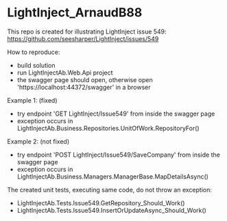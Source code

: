 # LightInject_ArnaudB88

This repo is created for illustrating LightInject issue 549:
https://github.com/seesharper/LightInject/issues/549

How to reproduce:
- build solution
- run LightInjectAb.Web.Api project
- the swagger page should open, otherwise open 'https://localhost:44372/swagger' in a browser

Example 1: (fixed)
- try endpoint 'GET LightInject/Issue549' from inside the swagger page
- exception occurs in LightInjectAb.Business.Repositories.UnitOfWork.RepositoryFor<T>()

Example 2: (not fixed)
- try endpoint 'POST LightInject/Issue549/SaveCompany' from inside the swagger page
- exception occurs in LightInjectAb.Business.Managers.ManagerBase.MapDetailsAsync()

The created unit tests, executing same code, do not throw an exception:
- LightInjectAb.Tests.Issue549.GetRepository_Should_Work()
- LightInjectAb.Tests.Issue549.InsertOrUpdateAsync_Should_Work()
